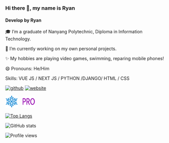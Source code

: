 ### Hi there 👋, my name is Ryan
#### Develop by Ryan
🎓 I’m a graduate of Nanyang Polytechnic, Diploma in Information Technology.

🔭 I’m currently working on my own personal projects.

✨ My hobbies are playing video games, swimming, reparing mobile phones!

😄 Pronouns: He/Him 

Skills: VUE JS / NEXT JS / PYTHON /DJANGO/ HTML / CSS



[<img src='https://cdn.jsdelivr.net/npm/simple-icons@3.0.1/icons/github.svg' alt='github' height='40'>](https://github.com/shadowwalker0222)  [<img src='https://cdn.jsdelivr.net/npm/simple-icons@3.0.1/icons/icloud.svg' alt='website' height='40'>](https://github.com/shadowwalker0222)  

<a href='https://archiveprogram.github.com/'><img src='https://raw.githubusercontent.com/acervenky/animated-github-badges/master/assets/acbadge.gif' width='40' height='40'></a> <a href='https://github.com/pricing'><img src='https://raw.githubusercontent.com/acervenky/animated-github-badges/master/assets/pro.gif' width='40' height='40'></a> 

[![Top Langs](https://github-readme-stats.vercel.app/api/top-langs/?username=shadowwalker0222)](https://github.com/anuraghazra/github-readme-stats)

![GitHub stats](https://github-readme-stats.vercel.app/api?username=shadowwalker0222&show_icons=true)  

![Profile views](https://gpvc.arturio.dev/shadowwalker0222)  
